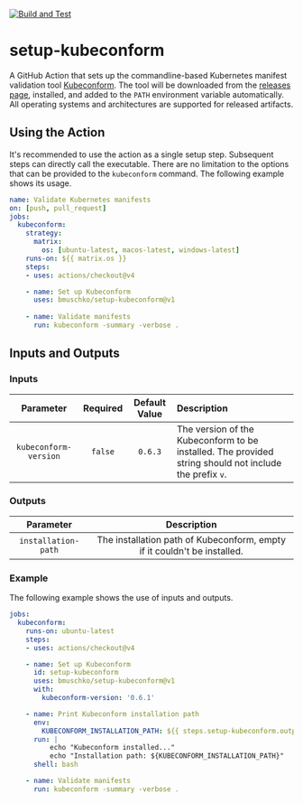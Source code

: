 [![Build and Test](https://github.com/bmuschko/setup-kubeconform/actions/workflows/build-test.yml/badge.svg)](https://github.com/bmuschko/setup-kubeconform/actions/workflows/build-test.yml)

# setup-kubeconform

A GitHub Action that sets up the commandline-based Kubernetes manifest validation tool [Kubeconform](https://github.com/yannh/kubeconform). The tool will be downloaded from the [releases page](https://github.com/yannh/kubeconform/releases), installed, and added to the `PATH` environment variable automatically. All operating systems and architectures are supported for released artifacts.

## Using the Action

It's recommended to use the action as a single setup step. Subsequent steps can directly call the executable. There are no limitation to the options that can be provided to the `kubeconform` command. The following example shows its usage.

```yaml
name: Validate Kubernetes manifests
on: [push, pull_request]
jobs:
  kubeconform:
    strategy:
      matrix:
        os: [ubuntu-latest, macos-latest, windows-latest]
    runs-on: ${{ matrix.os }}
    steps:
    - uses: actions/checkout@v4

    - name: Set up Kubeconform
      uses: bmuschko/setup-kubeconform@v1
    
    - name: Validate manifests
      run: kubeconform -summary -verbose .
```

## Inputs and Outputs

### Inputs

|Parameter|Required|Default Value|Description|
|:--:|:--:|:--:|:--|
|`kubeconform-version`|`false`|`0.6.3`|The version of the Kubeconform to be installed. The provided string should not include the prefix `v`.|

### Outputs

|Parameter|Description|
|:--:|:--:|
|`installation-path`|The installation path of Kubeconform, empty if it couldn't be installed.|

### Example

The following example shows the use of inputs and outputs.

```yaml
jobs:
  kubeconform:
    runs-on: ubuntu-latest
    steps:
    - uses: actions/checkout@v4

    - name: Set up Kubeconform
      id: setup-kubeconform
      uses: bmuschko/setup-kubeconform@v1
      with:
        kubeconform-version: '0.6.1'

    - name: Print Kubeconform installation path
      env:
        KUBECONFORM_INSTALLATION_PATH: ${{ steps.setup-kubeconform.outputs.installation-path }}
      run: |
          echo "Kubeconform installed..."
          echo "Installation path: ${KUBECONFORM_INSTALLATION_PATH}"
      shell: bash

    - name: Validate manifests
      run: kubeconform -summary -verbose .
```
